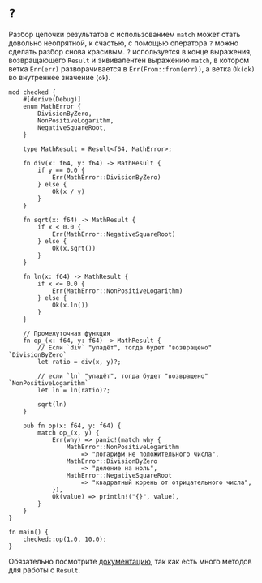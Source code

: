 # `?`

Разбор цепочки результатов с использованием `match` может стать 
довольно неопрятной, к счастью, с помощью оператора 
`?` можно сделать разбор снова красивым. 
`?` используется в конце выражения, возвращающего 
`Result` и эквивалентен выражению `match`, в котором 
ветка `Err(err)` разворачивается в 
`Err(From::from(err))`, а ветка `Ok(ok)` во 
внутреннее значение (`ok`).

```rust,editable,ignore,mdbook-runnable
mod checked {
    #[derive(Debug)]
    enum MathError {
        DivisionByZero,
        NonPositiveLogarithm,
        NegativeSquareRoot,
    }

    type MathResult = Result<f64, MathError>;

    fn div(x: f64, y: f64) -> MathResult {
        if y == 0.0 {
            Err(MathError::DivisionByZero)
        } else {
            Ok(x / y)
        }
    }

    fn sqrt(x: f64) -> MathResult {
        if x < 0.0 {
            Err(MathError::NegativeSquareRoot)
        } else {
            Ok(x.sqrt())
        }
    }

    fn ln(x: f64) -> MathResult {
        if x <= 0.0 {
            Err(MathError::NonPositiveLogarithm)
        } else {
            Ok(x.ln())
        }
    }

    // Промежуточная функция
    fn op_(x: f64, y: f64) -> MathResult {
        // Если `div` "упадёт", тогда будет "возвращено" `DivisionByZero`
        let ratio = div(x, y)?;

        // если `ln` "упадёт", тогда будет "возвращено" `NonPositiveLogarithm`
        let ln = ln(ratio)?;

        sqrt(ln)
    }

    pub fn op(x: f64, y: f64) {
        match op_(x, y) {
            Err(why) => panic!(match why {
                MathError::NonPositiveLogarithm
                    => "логарифм не положительного числа",
                MathError::DivisionByZero
                    => "деление на ноль",
                MathError::NegativeSquareRoot
                    => "квадратный корень от отрицательного числа",
            }),
            Ok(value) => println!("{}", value),
        }
    }
}

fn main() {
    checked::op(1.0, 10.0);
}
```

Обязательно посмотрите [документацию](https://doc.rust-lang.org/std/result/index.html), так как есть много 
методов для работы с `Result`.
